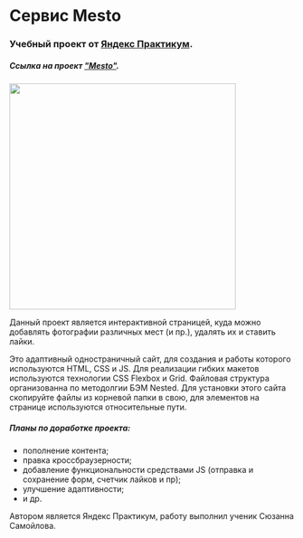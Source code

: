 # Сервис Mesto
### Учебный проект от [Яндекс Практикум](https://praktikum.yandex.ru/).
##### Ссылка на проект ["Mesto"](https://suzanne-samoilova.github.io/mesto/).

<img src="./src/images/mestoSamoylova.gif" width="400">
 
Данный проект является интерактивной страницей, куда можно добавлять фотографии различных мест (и пр.), удалять их и ставить лайки.

Это адаптивный одностраничный сайт, для создания и работы которого используются HTML, CSS и JS. Для реализации гибких макетов используются технологии CSS Flexbox и Grid. Файловая структура организованна по методолгии БЭМ Nested. Для установки этого сайта скопируйте файлы из корневой папки в свою, для элементов на странице используются относительные пути.

##### Планы по доработке проекта:
- пополнение контента;
- правка кроссбраузерности;
- добавление функциональности средствами JS (отправка и сохранение форм, счетчик лайков и пр);
- улучшение адаптивности;
- и др.

Автором является Яндекс Практикум, работу выполнил ученик Сюзанна Самойлова.

